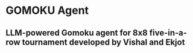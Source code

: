 # GOMOKU Agent

## LLM-powered Gomoku agent for 8x8 five-in-a-row tournament developed by Vishal and Ekjot
